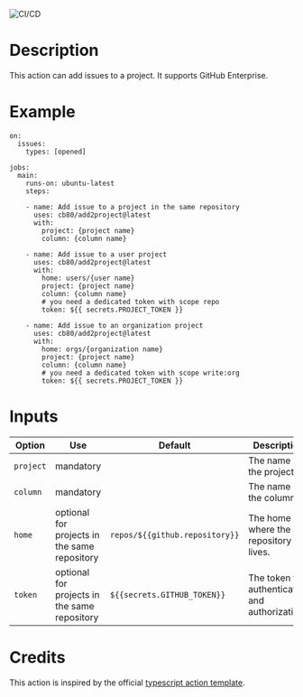 ![CI/CD](https://github.com/cb80/add2project/workflows/CI/CD/badge.svg)

# Description

This action can add issues to a project. It supports GitHub Enterprise.

# Example

```
on:
  issues:
    types: [opened]

jobs:
  main:
    runs-on: ubuntu-latest
    steps:

    - name: Add issue to a project in the same repository
      uses: cb80/add2project@latest
      with:
        project: {project name}
        column: {column name}

    - name: Add issue to a user project
      uses: cb80/add2project@latest
      with:
        home: users/{user name}
        project: {project name}
        column: {column name}
        # you need a dedicated token with scope repo
        token: ${{ secrets.PROJECT_TOKEN }}

    - name: Add issue to an organization project
      uses: cb80/add2project@latest
      with:
        home: orgs/{organization name}
        project: {project name}
        column: {column name}
        # you need a dedicated token with scope write:org
        token: ${{ secrets.PROJECT_TOKEN }}
```

# Inputs

| Option    | Use                                          | Default                        | Description |
|-----------|----------------------------------------------|--------------------------------|-------------|
| `project` | mandatory                                    |                                | The name of the project. |
| `column`  | mandatory                                    |                                | The name of the column. |
| `home`    | optional for projects in the same repository | `repos/${{github.repository}}` | The home where the repository lives. |
| `token`   | optional for projects in the same repository | `${{secrets.GITHUB_TOKEN}}`    | The token for authentication and authorization. |

# Credits

This action is inspired by the official [typescript action template][tstpl].

[tstpl]: https://github.com/actions/typescript-action
